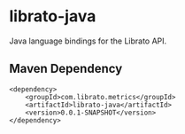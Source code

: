# librato-java

Java language bindings for the Librato API.

## Maven Dependency

    <dependency>
        <groupId>com.librato.metrics</groupId>
        <artifactId>librato-java</artifactId>
        <version>0.0.1-SNAPSHOT</version>
    </dependency>
